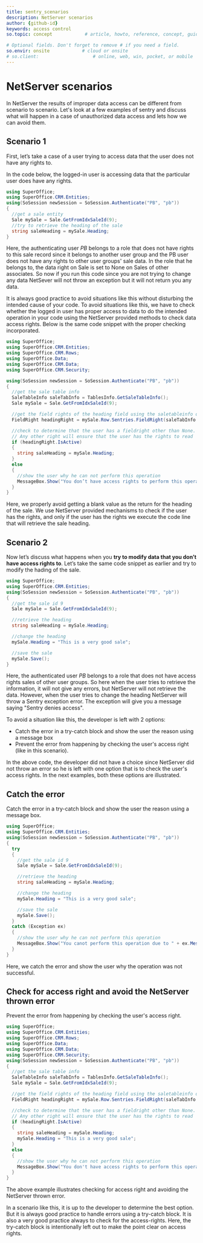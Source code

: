 ```yaml
---
title: sentry_scenarios
description: NetServer scenarios
author: {github-id}
keywords: access control
so.topic: concept            # article, howto, reference, concept, guide

# Optional fields. Don't forget to remove # if you need a field.
so.envir: onsite            # cloud or onsite
# so.client:                    # online, web, win, pocket, or mobile
---
```


# NetServer scenarios

In NetServer the results of improper data access can be different from scenario to scenario. Let's look at a few examples of sentry and discuss what will happen in a case of unauthorized data access and lets how we can avoid them.

## Scenario 1

First, let’s take a case of a user trying to access data that the user does not have any rights to.

In the code below, the logged-in user is accessing data that the particular user does have any rights.

```csharp
using SuperOffice;
using SuperOffice.CRM.Entities;
using(SoSession newSession = SoSession.Authenticate("PB", "pb"))
{
  //get a sale entity
  Sale mySale = Sale.GetFromIdxSaleId(9);
  //try to retrieve the heading of the sale
  string saleHeading = mySale.Heading;
}
```

Here, the authenticating user *PB* belongs to a role that does not have rights to this sale record since it belongs to another user group and the PB user does not have any rights to other user groups' sale data. In the role that he belongs to, the data right on Sale is set to None on Sales of other associates. So now if you run this code since you are not trying to change any data NetSever will not throw an exception but it will not return you any data.

It is always good practice to avoid situations like this without disturbing the intended cause of your code. To avoid situations like this, we have to check whether the logged in user has proper access to data to do the intended operation in your code using the NetServer provided methods to check data access rights. Below is the same code snippet with the proper checking incorporated.

```csharp
using SuperOffice;
using SuperOffice.CRM.Entities;
using SuperOffice.CRM.Rows;
using SuperOffice.Data;
using SuperOffice.CRM.Data;
using SuperOffice.CRM.Security;

using(SoSession newSession = SoSession.Authenticate("PB", "pb"))
{
  //get the sale table info
  SaleTableInfo saleTabInfo = TablesInfo.GetSaleTableInfo();
  Sale mySale = Sale.GetFromIdxSaleId(9);

  //get the field rights of the heading field using the saletableinfo object we created
  FieldRight headingRight = mySale.Row.Sentries.FieldRight(saleTabInfo.Heading);

  //check to determine that the user has a fieldright other than None.
  // Any other right will ensure that the user has the rights to read
  if (headingRight.IsActive)
  {
    string saleHeading = mySale.Heading;
  }
  else
  {
    //show the user why he can not perform this operation
    MessageBox.Show("You don’t have access rights to perform this operation");
  }
}
```

Here, we properly avoid getting a blank value as the return for the heading of the sale. We use NetServer provided mechanisms to check if the user has the rights, and only if the user has the rights we execute the code line that will retrieve the sale heading.

## Scenario 2

Now let’s discuss what happens when you **try to modify data that you don’t have access rights to**. Let’s take the same code snippet as earlier and try to modify the hading of the sale.

```csharp
using SuperOffice;
using SuperOffice.CRM.Entities;
using(SoSession newSession = SoSession.Authenticate("PB", "pb"))
{
  //get the sale id 9
  Sale mySale = Sale.GetFromIdxSaleId(9);

  //retrieve the heading
  string saleHeading = mySale.Heading;

  //change the heading
  mySale.Heading = "This is a very good sale";

  //save the sale
  mySale.Save();
}
```

Here, the authenticated user *PB* belongs to a role that does not have access rights sales of other user groups. So here when the user tries to retrieve the information, it will not give any errors, but NetServer will not retrieve the data. However, when the user tries to change the heading NetServer will throw a Sentry exception error. The exception will give you a message saying "Sentry denies access".

To avoid a situation like this, the developer is left with 2 options:

* Catch the error in a try-catch block and show the user the reason using a message box
* Prevent the error from happening by checking the user's access right (like in this scenario).

In the above code, the developer did not have a choice since NetServer did not throw an error so he is left with one option that is to check the user's access rights. In the next examples, both these options are illustrated.

## Catch the error

Catch the error in a try-catch block and show the user the reason using a message box.

```csharp
using SuperOffice;
using SuperOffice.CRM.Entities;
using(SoSession newSession = SoSession.Authenticate("PB", "pb"))
{
  try
  {
    //get the sale id 9
    Sale mySale = Sale.GetFromIdxSaleId(9);

    //retrieve the heading
    string saleHeading = mySale.Heading;

    //change the heading
    mySale.Heading = "This is a very good sale";

    //save the sale
    mySale.Save();
  }
  catch (Exception ex)
  {
    //show the user why he can not perform this operation
    MessageBox.Show("You canot perform this operation due to " + ex.Message);
  }
}
```

Here, we catch the error and show the user why the operation was not successful.

## Check for access right and avoid the NetServer thrown error

Prevent the error from happening by checking the user's access right.

```csharp
using SuperOffice;
using SuperOffice.CRM.Entities;
using SuperOffice.CRM.Rows;
using SuperOffice.Data;
using SuperOffice.CRM.Data;
using SuperOffice.CRM.Security;
using(SoSession newSession = SoSession.Authenticate("PB", "pb"))
{
  //get the sale table info
  SaleTableInfo saleTabInfo = TablesInfo.GetSaleTableInfo();
  Sale mySale = Sale.GetFromIdxSaleId(9);

  //get the field rights of the heading field using the saletableinfo object we created
  FieldRight headingRight = mySale.Row.Sentries.FieldRight(saleTabInfo.Heading);

  //check to determine that the user has a fieldright other than None.
  // Any other right will ensure that the user has the rights to read
  if (headingRight.IsActive)
  {
    string saleHeading = mySale.Heading;
    mySale.Heading = "This is a very good sale";
  }
  else
  {
    //show the user why he can not perform this operation
    MessageBox.Show("You don't have access rights to perform this operation");
  }
}
```

The above example illustrates checking for access right and avoiding the NetServer thrown error.

In a scenario like this, it is up to the developer to determine the best option. But it is always good practice to handle errors using a try-catch block. It is also a very good practice always to check for the access-rights. Here, the try-catch block is intentionally left out to make the point clear on access rights.
